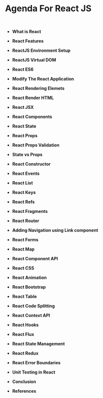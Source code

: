 # Agenda For React JS

<br>

* **What is React** 

* **React Features**

* **ReactJS Environment Setup**

* **ReactJS Virtual DOM**

* **React ES6**

* **Modify The React Application**

* **React Rendering Elemets**

* **React Render HTML**

* **React JSX**

* **React Components**

* **React State**

* **React Props**

* **React Props Validation**

* **State vs Props**

* **React Constructor**

* **React Events**

* **React List**

* **React Keys**

* **React Refs**

* **React Fragments**

* **React Router**

* **Adding Navigation using Link component**

* **React Forms**

* **React Map**

* **React Component API**

* **React CSS**

* **React Animation**

* **React Bootstrap**

* **React Table**

* **React Code Splitting**

* **React Context API**

* **React Hooks**

* **React Flux**

* **React State Management**

* **React Redux**

* **React Error Boundaries**

* **Unit Testing in React**

* **Conclusion**

* **References**